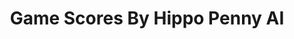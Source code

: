 ---
title: Game Scores By Hippo Penny AI
layout: scoredetail
permalink: /meta-score/spin-rhythm-xd
header:
  teaser: /assets/images/spin-rhythm-xd.jpg
  video:
    id: 9LCVRk9ai6k
    provider: youtube
---